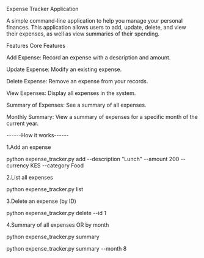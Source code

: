 Expense Tracker Application

A simple command-line application to help you manage your personal finances. This application allows users to add, update, delete, and view their expenses, as well as view summaries of their spending.

Features
Core Features

Add Expense: Record an expense with a description and amount.

Update Expense: Modify an existing expense.

Delete Expense: Remove an expense from your records.

View Expenses: Display all expenses in the system.

Summary of Expenses: See a summary of all expenses.

Monthly Summary: View a summary of expenses for a specific month of the current year.

------How it works------

1.Add an expense

python expense_tracker.py add --description "Lunch" --amount 200 --currency KES --category Food

2.List all expenses

python expense_tracker.py list

3.Delete an expense (by ID)

python expense_tracker.py delete --id 1

4.Summary of all expenses OR by month

python expense_tracker.py summary

python expense_tracker.py summary --month 8
